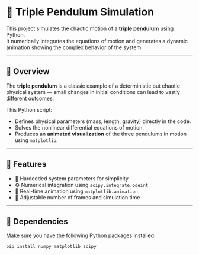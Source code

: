 # 🎢 Triple Pendulum Simulation

This project simulates the chaotic motion of a **triple pendulum** using Python.  
It numerically integrates the equations of motion and generates a dynamic animation showing the complex behavior of the system.

---

## 🎯 Overview

The **triple pendulum** is a classic example of a deterministic but chaotic physical system — small changes in initial conditions can lead to vastly different outcomes.

This Python script:
- Defines physical parameters (mass, length, gravity) directly in the code.
- Solves the nonlinear differential equations of motion.
- Produces an **animated visualization** of the three pendulums in motion using `matplotlib`.

---

## 🧮 Features

- 🧩 Hardcoded system parameters for simplicity  
- ⚙️ Numerical integration using `scipy.integrate.odeint`  
- 🎥 Real-time animation using `matplotlib.animation`  
- 🌈 Adjustable number of frames and simulation time  

---

## 🧠 Dependencies

Make sure you have the following Python packages installed:

```bash
pip install numpy matplotlib scipy

